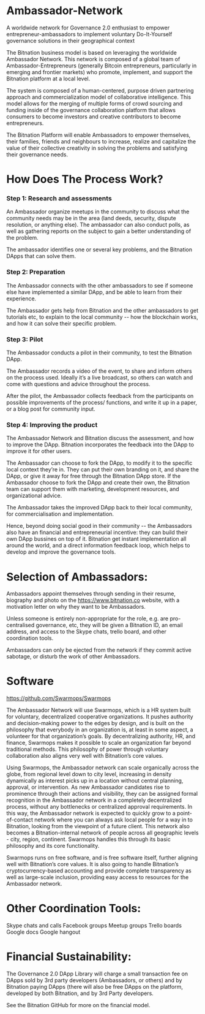 Ambassador-Network
==================

A worldwide network for Governance 2.0 enthusiast to empower entrepreneur-ambassadors to implement voluntary Do-It-Yourself governance solutions in their geographical context

The Bitnation business model is based on leveraging the worldwide Ambassador Network.  This network is composed of a global team of Ambassador-Entrepreneurs (generally Bitcoin entrepreneurs, particularly in emerging and frontier markets) who promote, implement, and support the Bitnation platform at a local level.

The system is composed of a human-centered, purpose driven partnering approach and commercialization model of collaborative intelligence. This model allows for the merging of multiple forms of crowd sourcing and funding inside of the governance collaboration platform that allows consumers to become investors and creative contributors to become entrepreneurs.

The Bitnation Platform will enable Ambassadors to empower themselves, their families, friends and neighbours to increase, realize and capitalize the value of their collective creativity in solving the problems and satisfying their governance needs.


How Does The Process Work?
==================

### Step 1: Research and assessments

An Ambassador organize meetups in the community to discuss what the community needs may be in the area (land deeds, security, dispute resolution, or anything else). The ambassador can also conduct polls, as well as gathering reports on the subject to gain a better understanding of the problem.

The ambassador identifies one or several key problems, and the Bitnation DApps that can solve them. 

### Step 2: Preparation

The Ambassador connects with the other ambassadors to see if someone else have implemented a similar DApp, and be able to learn from their experience.

The Ambassador gets help from Bitnation and the other ambassadors to get tutorials etc, to explain to the local community -- how the blockchain works, and how it can solve their specific problem. 

### Step 3: Pilot

The Ambassador conducts a pilot in their community, to test the Bitnation DApp.

The Ambassador records a video of the event, to share and inform others on the process used. Ideally it’s a live broadcast, so others can watch and come with questions and advice throughout the process.

After the pilot, the Ambassador collects feedback from the participants on possible improvements of the process/ functions, and write it up in a paper, or a blog post for community input.

### Step 4: Improving the product

The Ambassador Network and Bitnation discuss the assessment, and how to improve the DApp. Bitnation incorporates the feedback into the DApp to improve it for other users.

The Ambassador can choose to fork the DApp, to modify it to the specific local context they’re in. They can put their own branding on it, and share the DApp, or give it away for free through the Bitnation DApp store. If the Ambassador choose to fork the DApp and create their own, the Bitnation team can support them with marketing, development resources, and organizational advice.

The Ambassador takes the improved DApp back to their local community, for commercialisation and implementation.

Hence, beyond doing social good in their community  -- the Ambassadors also have an financial and entrepreneurial incentive: they can build their own DApp bussines on top of it. Bitnation get instant implementation all around the world, and a direct information feedback loop, which helps to develop and improve the governance tools.


Selection of Ambassadors:
==================

Ambassadors appoint themselves through sending in their resume, biography and photo on the https://www.bitnation.co website, with a motivation letter on why they want to be Ambassadors. 

Unless someone is entirely non-appropriate for the role, e.g. are pro-centralised governance, etc, they will be given a Bitnation ID, an email address, and access to the Skype chats, trello board, and other coordination tools. 

Ambassadors can only be ejected from the network if they commit active sabotage, or disturb the work of other Ambassadors. 


Software
==================

https://github.com/Swarmops/Swarmops

The Ambassador Network will use Swarmops, which is a HR system built for voluntary, decentralized cooperative organizations. It pushes authority and decision-making power to the edges by design, and is built on the philosophy that everybody in an organization is, at least in some aspect, a volunteer for that organization’s goals. By decentralizing authority, HR, and finance, Swarmops makes it possible to scale an organization far beyond traditional methods. This philosophy of power through voluntary collaboration also aligns very well with Bitnation’s core values.

Using Swarmops, the Ambassador network can scale organically across the globe, from regional level down to city level, increasing in density dynamically as interest picks up in a location without central planning, approval, or intervention. As new Ambassador candidates rise to prominence through their actions and visibility, they can be assigned formal recognition in the Ambassador network in a completely decentralized process, without any bottlenecks or centralized approval requirements. In this way, the Ambassador network is expected to quickly grow to a point-of-contact network where you can always ask local people for a way in to Bitnation, looking from the viewpoint of a future client. This network also becomes a Bitnation-internal network of people across all geographic levels - city, region, continent. Swarmops handles this through its basic philosophy and its core functionality.

Swarmops runs on free software, and is free software itself, further aligning well with Bitnation’s core values. It is also going to handle Bitnation’s cryptocurrency-based accounting and provide complete transparency as well as large-scale inclusion, providing easy access to resources for the Ambassador network.


Other Coordination Tools:
==================

Skype chats and calls
Facebook groups
Meetup groups
Trello boards
Google docs
Google hangout


Financial Sustainability:
==================

The Governance 2.0 DApp Library will charge a small transaction fee on DApps sold by 3rd party developers (Ambassadors, or others) and by Bitnation paying DApps (there will also be free DApps on the platform, developed by both Bitnation, and by 3rd Party developers. 

See the Bitnation GitHub for more on the financial model. 



